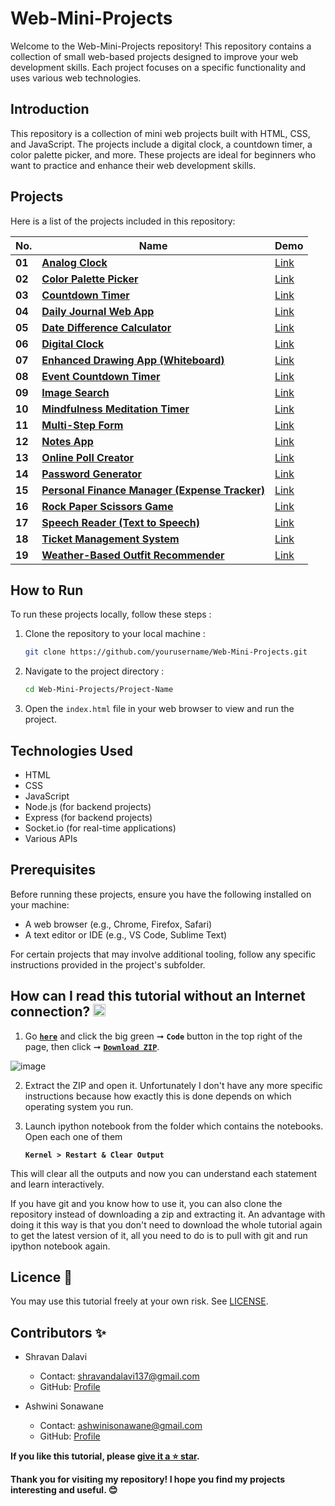 # Web-Mini-Projects
Welcome to the Web-Mini-Projects repository! This repository contains a collection of small web-based projects designed to improve your web development skills. Each project focuses on a specific functionality and uses various web technologies.

## Introduction
This repository is a collection of mini web projects built with HTML, CSS, and JavaScript. The projects include a digital clock, a countdown timer, a color palette picker, and more. These projects are ideal for beginners who want to practice and enhance their web development skills.

## Projects
Here is a list of the projects included in this repository:

| **No.** | **Name** |  **Demo** |
| ------- | -------- | -------- | 
|  **01** | [**Analog Clock**](https://github.com/ShravanDalavi/Web-Mini-Projects/blob/main/projects/Analog%20Clock/) | [Link](https://4nz2kd.csb.app/) | 
|  **02** | [**Color Palette Picker**](https://github.com/ShravanDalavi/Web-Mini-Projects/tree/main/projects/Color%20Palette%20Picker)| [Link](https://codepen.io/Shravan-Dalavi/pen/bGPqXVz) | 
|  **03** | [**Countdown Timer**](https://github.com/ShravanDalavi/Web-Mini-Projects/tree/main/projects/Countdown%20Timer)  | [Link](https://codepen.io/Shravan-Dalavi/pen/RwzpXrM) |
|  **04** | [**Daily Journal Web App**](https://github.com/ShravanDalavi/Web-Mini-Projects/tree/main/projects/Daily%20Journal%20Web%20App)  | [Link](https://codepen.io/Shravan-Dalavi/pen/XWvbezL) |
|  **05** | [**Date Difference Calculator**](https://github.com/ShravanDalavi/Web-Mini-Projects/tree/main/projects/Date%20Calculate)  | [Link]() | 
|  **06** | [**Digital Clock**](https://github.com/ShravanDalavi/Web-Mini-Projects/tree/main/projects/Digital%20Clock)  | [Link](https://codepen.io/Shravan-Dalavi/pen/vYqxoGR) |
|  **07** | [**Enhanced Drawing App (Whiteboard)**](https://github.com/ShravanDalavi/Web-Mini-Projects/tree/main/projects/Enhanced%20Drawing%20App%20(Whiteboard))  | [Link](https://tynvtx.csb.app/) |
|  **08** | [**Event Countdown Timer**](https://github.com/ShravanDalavi/Web-Mini-Projects/tree/main/projects/Event%20Countdown%20Timer)  | [Link](https://codepen.io/Shravan-Dalavi/pen/xxovaxK)| 
|  **09** | [**Image Search**](https://github.com/ShravanDalavi/Web-Mini-Projects/tree/main/projects/Image%20Search)  | [Link](https://codepen.io/Shravan-Dalavi/pen/gONWMNe) |
|  **10** | [**Mindfulness Meditation Timer**](https://github.com/ShravanDalavi/Web-Mini-Projects/tree/main/projects/Mindfulness%20Meditation%20Timer)  | [Link](https://57ymkh.csb.app/) |
|  **11** | [**Multi-Step Form**](https://github.com/ShravanDalavi/Web-Mini-Projects/tree/main/projects/Multi%20Step%20Form)  | [Link](https://7wn8dp.csb.app/) | 
|  **12** | [**Notes App**](https://github.com/ShravanDalavi/Web-Mini-Projects/tree/main/projects/Notes%20App)  | [Link](https://codepen.io/Shravan-Dalavi/pen/oNrWLKZ) | 
|  **13** | [**Online Poll Creator**](https://github.com/ShravanDalavi/Web-Mini-Projects/tree/main/projects/Online%20Poll%20Creator)  | [Link](https://lzm79s.csb.app/) | 
|  **14** | [**Password Generator**](https://github.com/ShravanDalavi/Web-Mini-Projects/tree/main/projects/Password%20Generator)  | [Link](https://codepen.io/Shravan-Dalavi/pen/WNqjxVL) | 
|  **15** | [**Personal Finance Manager (Expense Tracker)**](https://github.com/ShravanDalavi/Web-Mini-Projects/tree/main/projects/Personal%20Finance%20Manager)  | [Link](https://codepen.io/Shravan-Dalavi/pen/poXPPpr) | 
|  **16** | [**Rock Paper Scissors Game**](https://github.com/ShravanDalavi/Web-Mini-Projects/tree/main/projects/Rock%20Paper%20Scissor%20Game)  | [Link](https://codepen.io/Shravan-Dalavi/pen/jOjoZyV) | 
|  **17** | [**Speech Reader (Text to Speech)**](https://github.com/ShravanDalavi/Web-Mini-Projects/tree/main/projects/Speech%20Reader%20(Text%20to%20Speech%20))| [Link](https://k8xj9s.csb.app/) | 
|  **18** | [**Ticket Management System**](https://github.com/ShravanDalavi/Web-Mini-Projects/tree/main/projects/Ticket%20Management)  | [Link](https://2jt5ft.csb.app/) | 
|  **19** | [**Weather-Based Outfit Recommender**](https://github.com/ShravanDalavi/Web-Mini-Projects/tree/main/projects/Weather%20Based%20Outfit%20Recommender)  | [Link](https://fhrwcx.csb.app/) |

## How to Run
To run these projects locally, follow these steps :
1. Clone the repository to your local machine :
    ```bash
    git clone https://github.com/yourusername/Web-Mini-Projects.git
    ```

2. Navigate to the project directory :
    ```bash
    cd Web-Mini-Projects/Project-Name
    ```
3. Open the `index.html` file in your web browser to view and run the project.

## Technologies Used
- HTML
- CSS
- JavaScript
- Node.js (for backend projects)
- Express (for backend projects)
- Socket.io (for real-time applications)
- Various APIs

## Prerequisites
Before running these projects, ensure you have the following installed on your machine:
- A web browser (e.g., Chrome, Firefox, Safari)
- A text editor or IDE (e.g., VS Code, Sublime Text)

For certain projects that may involve additional tooling, follow any specific instructions provided in the project's subfolder.

## How can I read this tutorial without an Internet connection? <img alt="GIF" src="https://github.com/TheDudeThatCode/TheDudeThatCode/blob/master/Assets/hmm.gif" width="20" />
1. Go [**`here`**](https://github.com/ShravanDalavi/Web-Mini-Projects) and click the big green ➞  **`Code`** button in the top right of the page, then click ➞ [**`Download ZIP`**](https://github.com/shravandalavi/Web-Mini-Projects/archive/refs/heads/main.zip).

![image](https://github.com/user-attachments/assets/864a8d4e-dc4f-43c5-a1b6-cc58503b2981)


2. Extract the ZIP and open it. Unfortunately I don't have any more specific instructions because how exactly this is done depends on which operating system you run.    
3. Launch ipython notebook from the folder which contains the notebooks. Open each one of them
  
    **`Kernel > Restart & Clear Output`**
    
This will clear all the outputs and now you can understand each statement and learn interactively.


If you have git and you know how to use it, you can also clone the repository instead of downloading a zip and extracting it. An advantage with doing it this way is that you don't need to download the whole tutorial again to get the latest version of it, all you need to do is to pull with git and run ipython notebook again.

## Licence 📜
You may use this tutorial freely at your own risk. See [LICENSE](./LICENSE).

## Contributors ✨
- Shravan Dalavi
  - Contact: shravandalavi137@gmail.com
  - GitHub: [Profile](https://github.com/ShravanDalavi)
    
- Ashwini Sonawane
  - Contact: ashwinisonawane@gmail.com
  - GitHub:  [Profile](https://github.com/SonawaneAshwini)
    
**If you like this tutorial, please [give it a ⭐ star](https://github.com/ShravanDalavi/Web-Mini-Projects).**

**Thank you for visiting my repository! I hope you find my projects interesting and useful. 😊**
